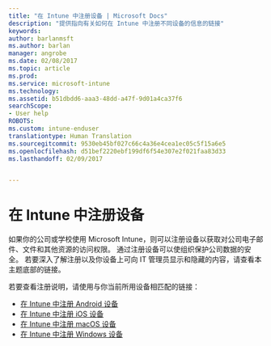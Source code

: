 ```yaml
---
title: "在 Intune 中注册设备 | Microsoft Docs"
description: "提供指向有关如何在 Intune 中注册不同设备的信息的链接"
keywords: 
author: barlanmsft
ms.author: barlan
manager: angrobe
ms.date: 02/08/2017
ms.topic: article
ms.prod: 
ms.service: microsoft-intune
ms.technology: 
ms.assetid: b51dbdd6-aaa3-48dd-a47f-9d01a4ca37f6
searchScope:
- User help
ROBOTS: 
ms.custom: intune-enduser
translationtype: Human Translation
ms.sourcegitcommit: 9530eb45bf027c66c4a36e4cea1ec05c5f15a6e5
ms.openlocfilehash: d51bef2220ebf199df6f54e307e2f021faa83d33
ms.lasthandoff: 02/09/2017


---
```


# <a name="enroll-your-device-in-intune"></a>在 Intune 中注册设备

如果你的公司或学校使用 Microsoft Intune，则可以注册设备以获取对公司电子邮件、文件和其他资源的访问权限。 通过注册设备可以使组织保护公司数据的安全。 若要深入了解注册以及你设备上可向 IT 管理员显示和隐藏的内容，请查看本主题底部的链接。

若要查看注册说明，请使用与你当前所用设备相匹配的链接：

- [在 Intune 中注册 Android 设备](enroll-your-device-in-Intune-android.md)
- [在 Intune 中注册 iOS 设备](enroll-your-device-in-intune-ios.md)
- [在 Intune 中注册 macOS 设备](enroll-your-device-in-intune-macos.md)
- [在 Intune 中注册 Windows 设备](enroll-your-device-in-intune-windows.md)

